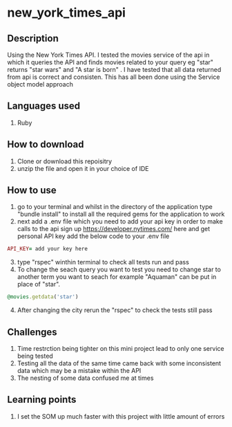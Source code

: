 # new_york_times_api
## Description
Using the New York Times API. I tested the movies service of the api in which it queries the API and finds movies related to your query eg "star" returns "star wars" and "A star is born" . I have tested that all data returned from api is correct and consisten. This has all been done using the Service object model approach

## Languages used
1. Ruby

## How to download
1. Clone or download this repoisitry
2. unzip the file and open it in your choice of IDE

## How to use
1. go to your terminal and whilst in the directory of the application type "bundle install" to install all the required gems for the application to work
2. next add a .env file which you need to add your api key in order to make calls to the api sign up https://developer.nytimes.com/ here and get personal API key add the below code to your .env file
```ruby 
API_KEY= add your key here
```
3. type "rspec" winthin terminal to check all tests run and pass
4. To change the seach query you want to test you need to change star to another term you want to seach for example "Aquaman" can be put in place of "star".
``` ruby 
@movies.getdata('star')
```
4. After changing the city rerun the "rspec" to check the tests still pass

## Challenges
1. Time restrction being tighter on this mini project lead to only one service being tested
2. Testing all the data of the same time came back with some inconsistent data which may be a mistake within the API
3. The nesting of some data confused me at times

## Learning points
1. I set the SOM up much faster with this project with little amount of errors

